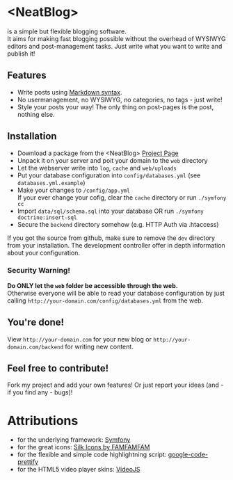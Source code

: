 # &lt;NeatBlog&gt;

is a simple but flexible blogging software.<br />
It aims for making fast blogging possible without the overhead of WYSIWYG editors and post-management tasks. Just write what you want to write and publish it!

## Features

* Write posts using [Markdown syntax][markdown].
* No usermanagement, no WYSIWYG, no categories, no tags - just write!
* Style your posts your way! The only thing on post-pages is the post, nothing else.

## Installation

* Download a package from the &lt;NeatBlog&gt; [Project Page][neatblog]
* Unpack it on your server and poit your domain to the `web` directory
* Let the webserver write into `log`, `cache` and `web/uploads`
* Put your database configuration into `config/databases.yml` (see `databases.yml.example`)
* Make your changes to `/config/app.yml` <br/>
  If your ever change your cofig, clear the `cache` directory or run `./symfony cc`
* Import `data/sql/schema.sql` into your database OR run `./symfony doctrine:insert-sql`
* Secure the `backend` directory somehow (e.g. HTTP Auth via .htaccess)

If you got the source from github, make sure to remove the `dev` directory from your installation. The development controller offer in depth information about your configuration.

### Security Warning!

**Do ONLY let the `web` folder be accessible through the web.**<br />
Otherwise everyone will be able to read your database configuration by just calling `http://your-domain.com/config/databases.yml` from the web.

## You're done!

View `http://your-domain.com` for your new blog or `http://your-domain.com/backend` for writing new content.


## Feel free to contribute!

Fork my project and add your own features! Or just report your ideas (and - if you find any - bugs)!

# Attributions

* for the underlying framework: [Symfony][symfony]
* for the great icons: [Silk Icons by FAMFAMFAM][silkicons]
* for the flexible and simple code highlightning script: [google-code-prettify][prettify]
* for the HTML5 video player skins: [VideoJS][videojs]


[neatblog]: http://github.com/acetous/NeatBlog
[markdown]: http://daringfireball.net/projects/markdown/syntax
[symfony]: http://www.symfony-project.org/
[silkicons]: http://www.famfamfam.com/lab/icons/silk/
[prettify]: http://code.google.com/p/google-code-prettify/
[videojs]: http://videojs.com/

